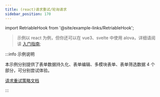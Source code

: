 ```yaml
---
title: (react)请求重试/轮询请求
sidebar_position: 170
---
```


import RetriableHook from '@site/example-links/RetriableHook';

> 示例以 react 为例，但你还可以在 vue3、svelte 中使用 alova，详细请阅读 [入门指南](/tutorial/getting-started);

<RetriableHook></RetriableHook>

:::info 示例说明

本示例分别提供了表单数据持久化、表单编辑、多模块表单、表单筛选数据 4 个部分，可分别尝试体验。

[请求重试策略文档](/tutorial/strategy/useRetriableRequest)

:::
